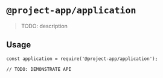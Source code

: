 # `@project-app/application`

> TODO: description

## Usage

```
const application = require('@project-app/application');

// TODO: DEMONSTRATE API
```
